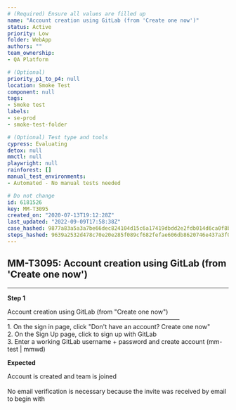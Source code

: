```yaml
---
# (Required) Ensure all values are filled up
name: "Account creation using GitLab (from 'Create one now')"
status: Active
priority: Low
folder: WebApp
authors: ""
team_ownership: 
- QA Platform

# (Optional)
priority_p1_to_p4: null
location: Smoke Test
component: null
tags: 
- Smoke test
labels: 
- se-prod
- smoke-test-folder

# (Optional) Test type and tools
cypress: Evaluating
detox: null
mmctl: null
playwright: null
rainforest: []
manual_test_environments: 
- Automated - No manual tests needed

# Do not change
id: 6181526
key: MM-T3095
created_on: "2020-07-13T19:12:28Z"
last_updated: "2022-09-09T17:58:38Z"
case_hashed: 9877a83a5a3a7be66dec824104d15c6a17419dbdd2e2fdb014d6ca0f8bbdc753ea4d4a4103aefead682b15c9090fe512
steps_hashed: 9639a2532d478c70e20e285f089cf682fefae606db8620746e437a3f0d98688e4a2b58087e5e3acbff8d5db4d6e65938
---
```


<!-- (Auto-generated) Based on frontmatter's "key" and "name" -->

## MM-T3095: Account creation using GitLab (from 'Create one now')

---

**Step 1**

Account creation using GitLab (from "Create one now")\
————————————————————————————\
1\. On the sign in page, click "Don't have an account? Create one now"\
2\. On the Sign Up page, click to sign up with GitLab\
3\. Enter a working GitLab username + password and create account (mm-test | mmwd)

**Expected**

Account is created and team is joined\
\
No email verification is necessary because the invite was received by email to begin with
